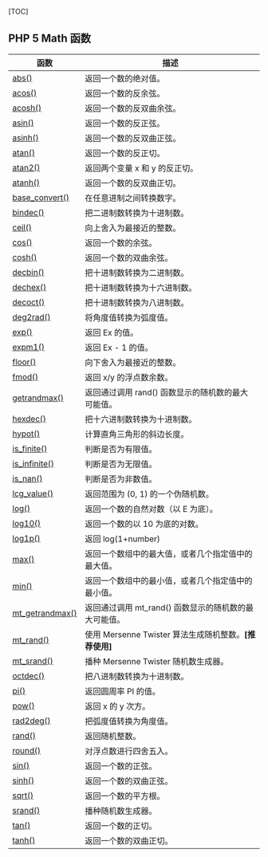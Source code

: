[TOC]

## PHP 5 Math 函数

| 函数                                       | 描述                                      |
| ---------------------------------------- | --------------------------------------- |
| [abs()](http://www.runoob.com/php/func-math-abs.html) | 返回一个数的绝对值。                              |
| [acos()](http://www.runoob.com/php/func-math-acos.html) | 返回一个数的反余弦。                              |
| [acosh()](http://www.runoob.com/php/func-math-acosh.html) | 返回一个数的反双曲余弦。                            |
| [asin()](http://www.runoob.com/php/func-math-asin.html) | 返回一个数的反正弦。                              |
| [asinh()](http://www.runoob.com/php/func-math-asinh.html) | 返回一个数的反双曲正弦。                            |
| [atan()](http://www.runoob.com/php/func-math-atan.html) | 返回一个数的反正切。                              |
| [atan2()](http://www.runoob.com/php/func-math-atan2.html) | 返回两个变量 x 和 y 的反正切。                      |
| [atanh()](http://www.runoob.com/php/func-math-atanh.html) | 返回一个数的反双曲正切。                            |
| [base_convert()](http://www.runoob.com/php/func-math-base-convert.html) | 在任意进制之间转换数字。                            |
| [bindec()](http://www.runoob.com/php/func-math-bindec.html) | 把二进制数转换为十进制数。                           |
| [ceil()](http://www.runoob.com/php/func-math-ceil.html) | 向上舍入为最接近的整数。                            |
| [cos()](http://www.runoob.com/php/func-math-cos.html) | 返回一个数的余弦。                               |
| [cosh()](http://www.runoob.com/php/func-math-cosh.html) | 返回一个数的双曲余弦。                             |
| [decbin()](http://www.runoob.com/php/func-math-decbin.html) | 把十进制数转换为二进制数。                           |
| [dechex()](http://www.runoob.com/php/func-math-dechex.html) | 把十进制数转换为十六进制数。                          |
| [decoct()](http://www.runoob.com/php/func-math-decoct.html) | 把十进制数转换为八进制数。                           |
| [deg2rad()](http://www.runoob.com/php/func-math-deg2rad.html) | 将角度值转换为弧度值。                             |
| [exp()](http://www.runoob.com/php/func-math-exp.html) | 返回 Ex 的值。                               |
| [expm1()](http://www.runoob.com/php/func-math-expm1.html) | 返回 Ex - 1 的值。                           |
| [floor()](http://www.runoob.com/php/func-math-floor.html) | 向下舍入为最接近的整数。                            |
| [fmod()](http://www.runoob.com/php/func-math-fmod.html) | 返回 x/y 的浮点数余数。                          |
| [getrandmax()](http://www.runoob.com/php/func-math-getrandmax.html) | 返回通过调用 rand() 函数显示的随机数的最大可能值。           |
| [hexdec()](http://www.runoob.com/php/func-math-hexdec.html) | 把十六进制数转换为十进制数。                          |
| [hypot()](http://www.runoob.com/php/func-math-hypot.html) | 计算直角三角形的斜边长度。                           |
| [is_finite()](http://www.runoob.com/php/func-math-is-finite.html) | 判断是否为有限值。                               |
| [is_infinite()](http://www.runoob.com/php/func-math-is-infinite.html) | 判断是否为无限值。                               |
| [is_nan()](http://www.runoob.com/php/func-math-is-nan.html) | 判断是否为非数值。                               |
| [lcg_value()](http://www.runoob.com/php/func-math-lcg-value.html) | 返回范围为 (0, 1) 的一个伪随机数。                   |
| [log()](http://www.runoob.com/php/func-math-log.html) | 返回一个数的自然对数（以 E 为底）。                     |
| [log10()](http://www.runoob.com/php/func-math-log10.html) | 返回一个数的以 10 为底的对数。                       |
| [log1p()](http://www.runoob.com/php/func-math-log1p.html) | 返回 log(1+number)                        |
| [max()](http://www.runoob.com/php/func-math-max.html) | 返回一个数组中的最大值，或者几个指定值中的最大值。               |
| [min()](http://www.runoob.com/php/func-math-min.html) | 返回一个数组中的最小值，或者几个指定值中的最小值。               |
| [mt_getrandmax()](http://www.runoob.com/php/func-math-mt-getrandmax.html) | 返回通过调用 mt_rand() 函数显示的随机数的最大可能值。        |
| [mt_rand()](http://www.runoob.com/php/func-math-mt-rand.html) | 使用 Mersenne Twister 算法生成随机整数。**[推荐使用]** |
| [mt_srand()](http://www.runoob.com/php/func-math-mt-srand.html) | 播种 Mersenne Twister 随机数生成器。             |
| [octdec()](http://www.runoob.com/php/func-math-octdec.html) | 把八进制数转换为十进制数。                           |
| [pi()](http://www.runoob.com/php/func-math-pi.html) | 返回圆周率 PI 的值。                            |
| [pow()](http://www.runoob.com/php/func-math-pow.html) | 返回 x 的 y 次方。                            |
| [rad2deg()](http://www.runoob.com/php/func-math-rad2deg.html) | 把弧度值转换为角度值。                             |
| [rand()](http://www.runoob.com/php/func-math-rand.html) | 返回随机整数。                                 |
| [round()](http://www.runoob.com/php/func-math-round.html) | 对浮点数进行四舍五入。                             |
| [sin()](http://www.runoob.com/php/func-math-sin.html) | 返回一个数的正弦。                               |
| [sinh()](http://www.runoob.com/php/func-math-sinh.html) | 返回一个数的双曲正弦。                             |
| [sqrt()](http://www.runoob.com/php/func-math-sqrt.html) | 返回一个数的平方根。                              |
| [srand()](http://www.runoob.com/php/func-math-srand.html) | 播种随机数生成器。                               |
| [tan()](http://www.runoob.com/php/func-math-tan.html) | 返回一个数的正切。                               |
| [tanh()](http://www.runoob.com/php/func-math-tanh.html) | 返回一个数的双曲正切。                             |